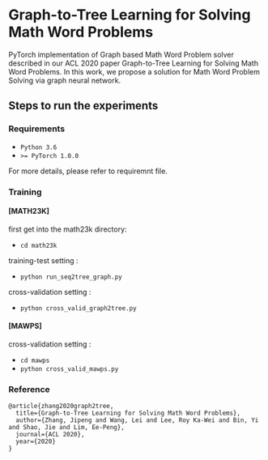 # Graph-to-Tree Learning for Solving Math Word Problems

PyTorch implementation of Graph based Math Word Problem solver described in our ACL 2020 paper Graph-to-Tree Learning for Solving Math Word Problems. In this work, we propose a solution for Math Word Problem Solving via graph neural network.

## Steps to run the experiments

### Requirements
* ``Python 3.6 ``
* ``>= PyTorch 1.0.0``

For more details, please refer to requiremnt file.

### Training
#### [MATH23K]
first get into the math23k directory:
* ``cd math23k``

training-test setting :
* ``python run_seq2tree_graph.py``

cross-validation setting :
* ``python cross_valid_graph2tree.py``

#### [MAWPS]
cross-validation setting :
* ``cd mawps``
* ``python cross_valid_mawps.py``

### Reference
```
@article{zhang2020graph2tree,
  title={Graph-to-Tree Learning for Solving Math Word Problems},
  author={Zhang, Jipeng and Wang, Lei and Lee, Roy Ka-Wei and Bin, Yi and Shao, Jie and Lim, Ee-Peng},
  journal={ACL 2020},
  year={2020}
}
```
